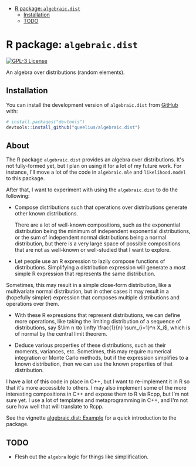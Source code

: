 
  - [R package: `algebraic.dist`](#r-package-algebraicdist)
      - [Installation](#installation)
      - [TODO](#todo)

<!-- README.md is generated from README.Rmd. Please edit that file -->

# R package: `algebraic.dist`

<!-- badges: start -->

[![GPL-3
License](https://img.shields.io/badge/license-GPL--3-blue.svg)](https://www.gnu.org/licenses/gpl-3.0)
<!-- badges: end -->

An algebra over distributions (random elements).

## Installation

You can install the development version of `algebraic.dist` from
[GitHub](https://github.com/) with:

``` r
# install.packages("devtools")
devtools::install_github("queelius/algebraic.dist")
```

## About

The R package `algebraic.dist` provides an algebra over distributions.
It's not fully-formed yet, but I plan on using it for a lot of my future work.
For instance, I'll move a lot of the code in `algebraic.mle` and 
`likelihood.model` to this package.

After that, I want to experiment with using the `algebraic.dist` to do the
following:

- Compose distributions such that operations over distributions generate
other known distributions.

  There are a lot of well-known compositions, such as
the exponential distribution being the minimum of independent exponential distributions, or the sum of independent normal
distributions being a normal distribution, but there is a very large space of
possible compositions that are not as well-known or well-studied that I want to
explore.

- Let people use an R expression to lazily compose functions of distributions.
Simplifying a distribution expression will generate a most simple R expression
that represents the same distribution.

Sometimes, this may result in a simple close-form distribution, like a 
multivariate normal distribution, but in other cases it may result in a
(hopefully simpler) expression that composes multiple distributions and
operations over them.

- With these R expressions that represent distributions, we can define more
operations, like taking the limiting distribution of a sequence of
distributions, say $\lim n \to \infty \frac{1}{n} \sum_{i=1}^n X_i$, which is
of normal by the central limit theorem.

- Deduce various properties of these distributions, such as their moments,
variances, etc. Sometimes, this may require numerical integration or Monte
Carlo methods, but if the expression simplifies to a known distribution, then
we can use the known properties of that distribution.

I have a lot of this code in place in C++, but I want to
re-implement it in R so that it's more accessible to others. I may also
implement some of the more interesting compositions in C++ and expose them to R
via Rcpp, but I'm not sure yet. I use a lot of templates and metaprogramming in
C++, and I'm not sure how well that will translate to Rcpp.


See the vignette [algebraic.dist:
Example](http://queelius.github.io/algebraic.dist/articles/example.html)
for a quick introduction to the package.

## TODO

  - Flesh out the `algebra` logic for things like simplification.
